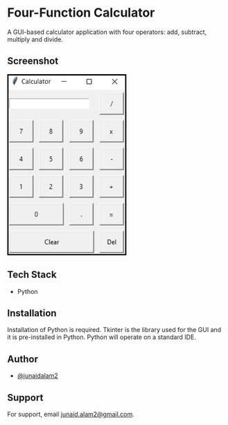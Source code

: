 
# Four-Function Calculator
A GUI-based calculator application with four operators: add, subtract, multiply and divide.



## Screenshot

![Screenshot](https://github.com/junaidalam2/PyCalculator/blob/main/screenshot.jpg?raw=true)


## Tech Stack

* Python


## Installation
Installation of Python is required. Tkinter is the library used for the GUI and it is pre-installed in Python. Python will operate on a standard IDE. 

## Author

- [@junaidalam2](https://github.com/junaidalam2)


## Support

For support, email junaid.alam2@gmail.com.

